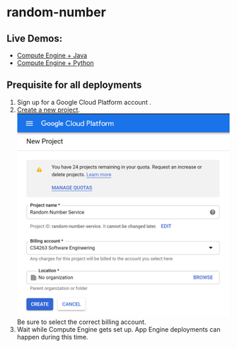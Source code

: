 # random-number

## Live Demos:
- [Compute Engine + Java](http://35.238.248.232:8080/randnum/hello)
- [Compute Engine + Python](http://shoddy.design/)

## Prequisite for all deployments
1. Sign up for a Google Cloud Platform account  .
1. [Create a new project](https://console.cloud.google.com/projectcreate).
![Creating a new project](new-project.png)  
Be sure to select the correct billing account.
1. Wait while Compute Engine gets set up. App Engine deployments can happen during this time.
